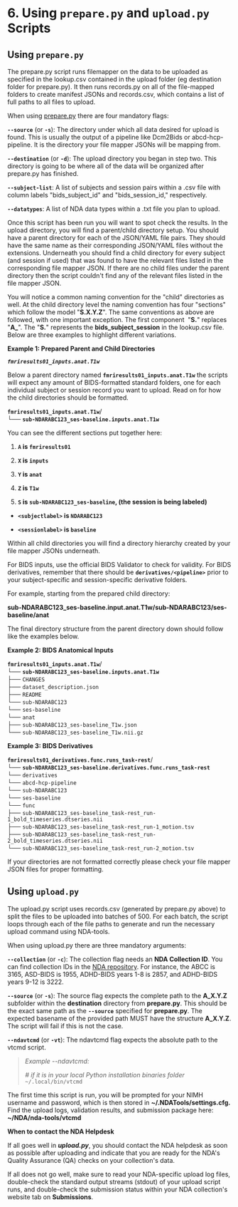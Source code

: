 # 6. Using `prepare.py` and `upload.py` Scripts

## Using `prepare.py`

The prepare.py script runs filemapper on the data to be uploaded as
specified in the lookup.csv contained in the upload folder (eg
destination folder for prepare.py). It then runs records.py on all of
the file-mapped folders to create manifest JSONs and records.csv, which
contains a list of full paths to all files to upload. 

When using
[prepare.py](https://github.com/DCAN-Labs/nda-bids-upload/blob/master/prepare.py)
there are four mandatory flags:

**`--source`** (or **`-s`**): The directory under which all data desired
for upload is found. This is usually the output of a pipeline like
Dcm2Bids or abcd-hcp-pipeline. It is the directory your file mapper
JSONs will be mapping from.

**`--destination`** (or **`-d`**): The upload directory you began in step
two. This directory is going to be where all of the data will be
organized after prepare.py has finished.

**`--subject-list`**: A list of subjects and session pairs within a .csv
file with column labels "bids_subject_id" and "bids_session_id,"
respectively.

**`--datatypes`**: A list of NDA data types within a .txt file you plan
to upload.

Once this script has been run you will want to spot check the results.
In the upload directory, you will find a parent/child directory setup.
You should have a parent directory for each of the JSON/YAML file pairs.
They should have the same name as their corresponding JSON/YAML files
without the extensions. Underneath you should find a child directory for
every subject (and session if used) that was found to have the relevant
files listed in the corresponding file mapper JSON. If there are no
child files under the parent directory then the script couldn't find any
of the relevant files listed in the file mapper JSON.

You will notice a common naming convention for the "child" directories
as well. At the child directory level the naming convention has four
"sections" which follow the model "**S.X.Y.Z**". The same conventions as
above are followed, with one important exception. The first component 
\"**S.**\" replaces \"**A\_**\". The "**S.**" represents the
**bids_subject_session** in the lookup.csv file. Below are three
examples to highlight different variations. 

**Example 1: Prepared Parent and Child Directories**

***`fmriresults01_inputs.anat.T1w`***

Below a parent directory named **`fmriresults01_inputs.anat.T1w`** the
scripts will expect any amount of BIDS-formatted standard folders, one
for each individual subject or session record you want to upload. Read
on for how the child directories should be formatted.

**`fmriresults01_inputs.anat.T1w`**/\
└── **`sub-NDARABC123_ses-baseline.inputs.anat.T1w`**

You can see the different sections put together here:

1.  **`A` is `fmriresults01`**

2.  **`X` is `inputs`**

3.  **`Y` is `anat`**

4.  **`Z` is `T1w`**

5.  **`S` is `sub-NDARABC123_ses-baseline`, (the session is being labeled)**

-   **`<subjectlabel>` is `NDARABC123`**

-   **`<sessionlabel>` is `baseline`**

Within all child directories you will find a directory hierarchy created
by your file mapper JSONs underneath.

For BIDS inputs, use the official BIDS Validator to check for validity.
For BIDS derivatives, remember that there should be
**`derivatives/<pipeline>`** prior to your subject-specific and
session-specific derivative folders.

For example, starting from the prepared child directory:

**sub-NDARABC123_ses-baseline.input.anat.T1w/sub-NDARABC123/ses-baseline/anat**

The final directory structure from the parent directory down should
follow like the examples below.

**Example 2: BIDS Anatomical Inputs**

**`fmriresults01_inputs.anat.T1w`**/\
└── **`sub-NDARABC123_ses-baseline.inputs.anat.T1w`**\
  ├── `CHANGES`\
  ├── `dataset_description.json`\
  ├── `README`\
  └── `sub-NDARABC123`\
    └── `ses-baseline`\
      └── `anat`\
        ├── `sub-NDARABC123_ses-baseline_T1w.json`\
        └── `sub-NDARABC123_ses-baseline_T1w.nii.gz`

**Example 3: BIDS Derivatives**

**`fmriresults01_derivatives.func.runs_task-rest`**/\
└── **`sub-NDARABC123_ses-baseline.derivatives.func.runs_task-rest`**\
  └── `derivatives`\
    └── `abcd-hcp-pipeline`\
      └── `sub-NDARABC123`\
        └── `ses-baseline`\
          └── `func`\
            ├── `sub-NDARABC123_ses-baseline_task-rest_run-1_bold_timeseries.dtseries.nii`\
            ├── `sub-NDARABC123_ses-baseline_task-rest_run-1_motion.tsv`\
            ├── `sub-NDARABC123_ses-baseline_task-rest_run-2_bold_timeseries.dtseries.nii`\
            └── `sub-NDARABC123_ses-baseline_task-rest_run-2_motion.tsv`

If your directories are not formatted correctly please check your file
mapper JSON files for proper formatting.

## Using `upload.py`

The upload.py script uses records.csv (generated by prepare.py above) to
split the files to be uploaded into batches of 500. For each batch, the
script loops through each of the file paths to generate and run the
necessary upload command using NDA-tools.

When using upload.py there are three mandatory arguments:

**`--collection`** (or **`-c`**): The collection flag needs an **NDA
Collection ID**. You can find collection IDs in the [NDA
repository](https://nda.nih.gov/). For instance, the ABCC
is 3165, ASD-BIDS is 1955, ADHD-BIDS years 1-8 is 2857, and ADHD-BIDS
years 9-12 is 3222.

**`--source`** (or **`-s`**): The source flag expects the complete path to
the **A_X.Y.Z** subfolder within the **destination** directory from
**prepare.py**. This should be the exact same path as the **`--source`**
specified for **prepare.py**. The expected basename of the provided path
MUST have the structure **A_X.Y.Z**. The script will fail if this is not
the case.

**`--ndavtcmd`** (or **`-vt`**): The ndavtcmd flag expects the absolute
path to the vtcmd script. 

> *Example \--ndavtcmd:*
>
> *\# if it is in your local Python installation binaries folder*\
> `~/.local/bin/vtcmd`

The first time this script is run, you will be prompted for your NIMH
username and password, which is then stored in
**\~/.NDATools/settings.cfg.** Find the upload logs, validation results,
and submission package here: **\~/NDA/nda-tools/vtcmd**

**When to contact the NDA Helpdesk**

If all goes well in ***upload.py***, you should contact the NDA helpdesk
as soon as possible after uploading and indicate that you are ready for
the NDA's Quality Assurance (QA) checks on your collection's data.

If all does not go well, make sure to read your NDA-specific upload log
files, double-check the standard output streams (stdout) of your upload
script runs, and double-check the submission status within your NDA
collection's website tab on **Submissions**.
